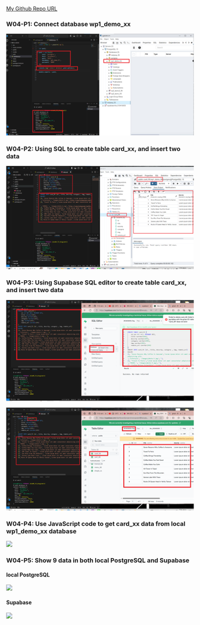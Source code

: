 [My Github Repo URL](https://github.com/210410055/112-wp1/tree/main)
### W04-P1: Connect database wp1_demo_xx
 
![](w04-p1.png)
### W04-P2: Using SQL to create table card_xx, and insert two data
 
![](w04-p2.png)
### W04-P3: Using Supabase SQL editor to create table card_xx, and insert two data
 
![](w04-p3-1.png)
 
![](w04-p3-2.png)

 ### W04-P4: Use JavaScript code to get card_xx data from local wp1_demo_xx database
 ![](w04_p4.png)

 ### W04-P5: Show 9 data in both local PostgreSQL and Supabase
 
#### local PostgreSQL
 
![](w04_p5-1.png)
 
#### Supabase
 
![](w04_p5-2.png)